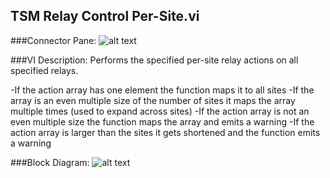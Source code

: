 ## **TSM Relay Control Per-Site.vi**
###Connector Pane:
![alt text](/images/Instrument%20Control/Relay/TSM%20Relay%20Control%20Per-Site.vic.png "TSM Relay Control Per-Site.vi connector pane")

###VI Description:
Performs the specified per-site relay actions on all specified relays. 

-If the action array has one element the function maps it to all sites
-If the array is an even multiple size of the number of sites it maps the array multiple times (used to expand across sites)
-If the action array is not an even multiple size the function maps the array and emits a warning
-If the action array is larger than the sites it gets shortened and the function emits a warning

###Block Diagram:
![alt text](/images/Instrument%20Control/Relay/TSM%20Relay%20Control%20Per-Site.vid.png "TSM Relay Control Per-Site.vi block diagram")
